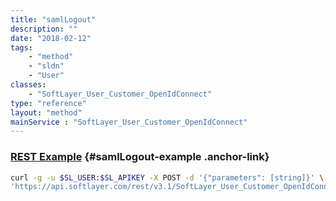 ```yaml
---
title: "samlLogout"
description: ""
date: "2018-02-12"
tags:
    - "method"
    - "sldn"
    - "User"
classes:
    - "SoftLayer_User_Customer_OpenIdConnect"
type: "reference"
layout: "method"
mainService : "SoftLayer_User_Customer_OpenIdConnect"
---
```


### [REST Example](#samlLogout-example) <a href="/article/rest/"><i class="fas fa-question"></i></a> {#samlLogout-example .anchor-link} 
```bash
curl -g -u $SL_USER:$SL_APIKEY -X POST -d '{"parameters": [string]}' \
'https://api.softlayer.com/rest/v3.1/SoftLayer_User_Customer_OpenIdConnect/{SoftLayer_User_Customer_OpenIdConnectID}/samlLogout'
```
